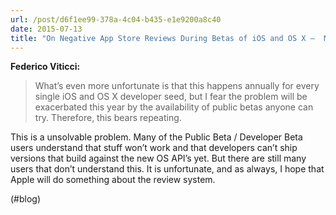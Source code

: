 ```yaml
---
url: /post/d6f1ee99-378a-4c04-b435-e1e9200a8c40
date: 2015-07-13
title: "On Negative App Store Reviews During Betas of iOS and OS X –  MacStories"
---
```


**Federico Viticci:**



> What&#8217;s even more unfortunate is that this happens annually for every single iOS and OS X developer seed, but I fear the problem will be exacerbated this year by the availability of public betas anyone can try. Therefore, this bears repeating. 



This is a unsolvable problem. Many of the Public Beta / Developer Beta users understand that stuff won&#8217;t work and that developers can&#8217;t ship versions that build against the new OS API&#8217;s yet. But there are still many users that don&#8217;t understand this. It is unfortunate, and as always, I hope that Apple will do something about the review system.



(#blog)